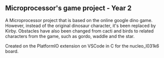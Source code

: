 ## Microprocessor's game project - Year 2
A Microprocessor project that is based on the online google dino game. However, instead of the original dinosaur character, it's been replaced by Kirby. Obstacles have also been changed from cacti and birds to related characters from the game, such as gordo, waddle and the star.

Created on the PlatformIO extension on VSCode in C for the nucleo_l031k6 board.
